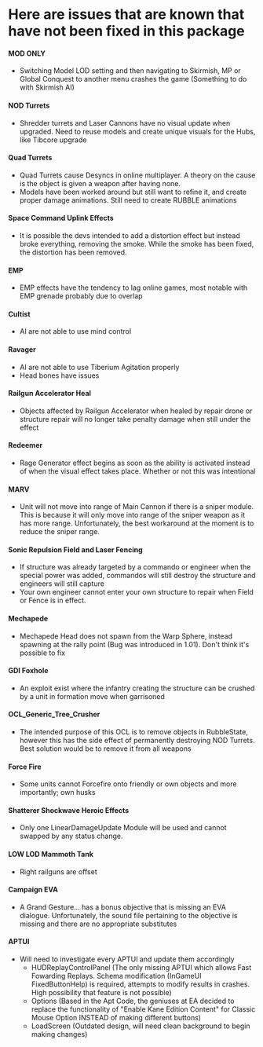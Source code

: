 # Here are issues that are known that have not been fixed in this package

#### MOD ONLY
* Switching Model LOD setting and then navigating to Skirmish, MP or Global Conquest to another menu crashes the game (Something to do with Skirmish AI)

#### NOD Turrets
* Shredder turrets and Laser Cannons have no visual update when upgraded. Need to reuse models and create unique visuals for the Hubs, like Tibcore upgrade

#### Quad Turrets
* Quad Turrets cause Desyncs in online multiplayer. A theory on the cause is the object is given a weapon after having none.
* Models have been worked around but still want to refine it, and create proper damage animations. Still need to create RUBBLE animations

#### Space Command Uplink Effects
* It is possible the devs intended to add a distortion effect but instead broke everything, removing the smoke. While the smoke has been fixed, the distortion has been removed.

#### EMP
* EMP effects have the tendency to lag online games, most notable with EMP grenade probably due to overlap
 
#### Cultist
* AI are not able to use mind control
 
#### Ravager
* AI are not able to use Tiberium Agitation properly
* Head bones have issues
 
#### Railgun Accelerator Heal
* Objects affected by Railgun Accelerator when healed by repair drone or structure repair will no longer take penalty damage when still under the effect

#### Redeemer
* Rage Generator effect begins as soon as the ability is activated instead of when the visual effect takes place. Whether or not this was intentional

#### MARV
* Unit will not move into range of Main Cannon if there is a sniper module. This is because it will only move into range of the sniper weapon as it has more range. Unfortunately, the best workaround at the moment is to reduce the sniper range.

#### Sonic Repulsion Field and Laser Fencing
* If structure was already targeted by a commando or engineer when the special power was added, commandos will still destroy the structure and engineers will still capture
* Your own engineer cannot enter your own structure to repair when Field or Fence is in effect.
 
#### Mechapede
* Mechapede Head does not spawn from the Warp Sphere, instead spawning at the rally point (Bug was introduced in 1.01). Don't think it's possible to fix

#### GDI Foxhole
* An exploit exist where the infantry creating the structure can be crushed by a unit in formation move when garrisoned

#### OCL_Generic_Tree_Crusher
* The intended purpose of this OCL is to remove objects in RubbleState, however this has the side effect of permanently destroying NOD Turrets. Best solution would be to remove it from all weapons
 
#### Force Fire
* Some units cannot Forcefire onto friendly or own objects and more importantly; own husks

#### Shatterer Shockwave Heroic Effects
* Only one LinearDamageUpdate Module will be used and cannot swapped by any status change.

#### LOW LOD Mammoth Tank
* Right railguns are offset

#### Campaign EVA
* A Grand Gesture... has a bonus objective that is missing an EVA dialogue. Unfortunately, the sound file pertaining to the objective is missing and there are no appropriate substitutes

#### APTUI
* Will need to investigate every APTUI and update them accordingly
	* HUDReplayControlPanel (The only missing APTUI which allows Fast Fowarding Replays. Schema modification (InGameUI FixedButtonHelp) is required, attempts to modify results in crashes. High possibility that feature is not possible)
	* Options (Based in the Apt Code, the geniuses at EA decided to replace the functionality of "Enable Kane Edition Content" for Classic Mouse Option INSTEAD of making different buttons)
	* LoadScreen (Outdated design, will need clean background to begin making changes)
